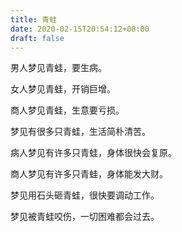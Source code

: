 ```yaml
---
title: 青蛙
date: 2020-02-15T20:54:12+08:00
draft: false
---
```


男人梦见青蛙，要生病。<br>


女人梦见青蛙，开销巨增。<br>


商人梦见青蛙，生意要亏损。<br>


梦见有很多只青蛙，生活简朴清苦。<br>


病人梦见有许多只青蛙，身体很快会复原。<br>


商人梦见有许多只青蛙，身体能发大财。<br>


梦见用石头砸青蛙，很快要调动工作。<br>


梦见被青蛙咬伤，一切困难都会过去。<br>
